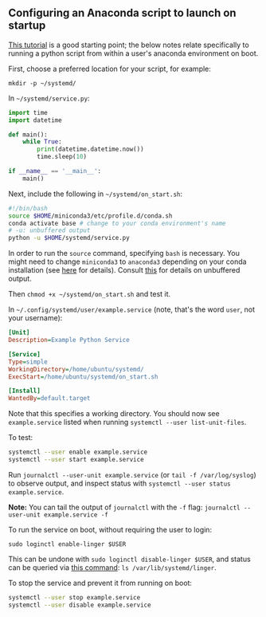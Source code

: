 ## Configuring an Anaconda script to launch on startup

[This tutorial](https://github.com/torfsen/python-systemd-tutorial) is a good starting point; the below notes relate specifically to running a python script from within a user's anaconda environment on boot.

First, choose a preferred location for your script, for example:

```
mkdir -p ~/systemd/
```

In `~/systemd/service.py`:

```python
import time
import datetime

def main():
    while True:
        print(datetime.datetime.now())
        time.sleep(10)

if __name__ == '__main__':
    main()
```

Next, include the following in `~/systemd/on_start.sh`:

```bash
#!/bin/bash
source $HOME/miniconda3/etc/profile.d/conda.sh
conda activate base # change to your conda environment's name
# -u: unbuffered output
python -u $HOME/systemd/service.py
```

In order to run the `source` command, specifying `bash` is necessary. You might need to change `miniconda3` to `anaconda3` depending on your conda installation (see [here](https://github.com/conda/conda/issues/7980#issuecomment-441358406) for details). Consult [this](https://github.com/torfsen/python-systemd-tutorial#stdout-and-stderr) for details on unbuffered output.


Then `chmod +x ~/systemd/on_start.sh` and test it.


In `~/.config/systemd/user/example.service` (note, that's the word `user`, not your username):

```ini
[Unit]
Description=Example Python Service

[Service]
Type=simple
WorkingDirectory=/home/ubuntu/systemd/
ExecStart=/home/ubuntu/systemd/on_start.sh

[Install]
WantedBy=default.target
```

Note that this specifies a working directory. You should now see `example.service` listed when running `systemctl --user list-unit-files`.

To test:

```bash
systemctl --user enable example.service
systemctl --user start example.service
```

Run `journalctl --user-unit example.service` (or `tail -f /var/log/syslog`) to observe output, and inspect status with `systemctl --user status example.service`.

**Note:** You can tail the output of `journalctl` with the `-f` flag: `journalctl --user-unit example.service -f`

To run the service on boot, without requiring the user to login:

`sudo loginctl enable-linger $USER`

This can be undone with `sudo loginctl disable-linger $USER`, and status can be queried via [this command](https://serverfault.com/questions/846441/loginctl-enable-linger-disable-linger-but-reading-linger-status): `ls /var/lib/systemd/linger`.

To stop the service and prevent it from running on boot:

```bash
systemctl --user stop example.service
systemctl --user disable example.service
```
